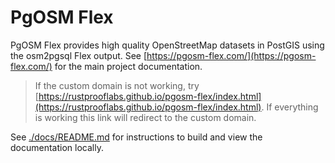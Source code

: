 # PgOSM Flex

PgOSM Flex provides high quality OpenStreetMap datasets in PostGIS using the
osm2pgsql Flex output.
See [https://pgosm-flex.com/](https://pgosm-flex.com/) for the main project
documentation.

> If the custom domain is not working, try [https://rustprooflabs.github.io/pgosm-flex/index.html](https://rustprooflabs.github.io/pgosm-flex/index.html). If everything is working this link will redirect to the custom domain.


See [./docs/README.md](./docs/README.md) for instructions to build and view
the documentation locally.


